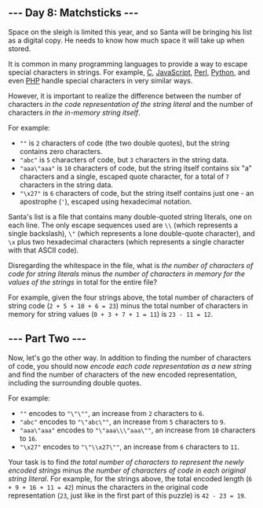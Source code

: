 <article class="day-desc"><h2>--- Day 8: Matchsticks ---</h2><p>Space on the sleigh is limited this year, and so Santa will be bringing his list as a digital copy. He needs to know how much space it will take up when stored.</p>
<p>It is common in many programming languages to provide a way to <span title="It is common for many programmers to try to escape from string escaping.  No such luck here.">escape</span> special characters in strings.  For example, <a href="https://en.wikipedia.org/wiki/Escape_sequences_in_C">C</a>, <a href="https://developer.mozilla.org/en-US/docs/Web/JavaScript/Reference/Global_Objects/String">JavaScript</a>, <a href="http://perldoc.perl.org/perlop.html#Quote-and-Quote-like-Operators">Perl</a>, <a href="https://docs.python.org/2.0/ref/strings.html">Python</a>, and even <a href="http://php.net/manual/en/language.types.string.php#language.types.string.syntax.double">PHP</a> handle special characters in very similar ways.</p>
<p>However, it is important to realize the difference between the number of characters <em>in the code representation of the string literal</em> and the number of characters <em>in the in-memory string itself</em>.</p>
<p>For example:</p>
<ul>
<li><code>""</code> is <code>2</code> characters of code (the two double quotes), but the string contains zero characters.</li>
<li><code>"abc"</code> is <code>5</code> characters of code, but <code>3</code> characters in the string data.</li>
<li><code>"aaa\"aaa"</code> is <code>10</code> characters of code, but the string itself contains six "a" characters and a single, escaped quote character, for a total of <code>7</code> characters in the string data.</li>
<li><code>"\x27"</code> is <code>6</code> characters of code, but the string itself contains just one - an apostrophe (<code>'</code>), escaped using hexadecimal notation.</li>
</ul>
<p>Santa's list is a file that contains many double-quoted string literals, one on each line.  The only escape sequences used are <code>\\</code> (which represents a single backslash), <code>\"</code> (which represents a lone double-quote character), and <code>\x</code> plus two hexadecimal characters (which represents a single character with that ASCII code).</p>
<p>Disregarding the whitespace in the file, what is <em>the number of characters of code for string literals</em> minus <em>the number of characters in memory for the values of the strings</em> in total for the entire file?</p>
<p>For example, given the four strings above, the total number of characters of string code (<code>2 + 5 + 10 + 6 = 23</code>) minus the total number of characters in memory for string values (<code>0 + 3 + 7 + 1 = 11</code>) is <code>23 - 11 = 12</code>.</p>
</article><article class="day-desc"><h2 id="part2">--- Part Two ---</h2><p>Now, let's go the other way.  In addition to finding the number of characters of code, you should now <em>encode each code representation as a new string</em> and find the number of characters of the new encoded representation, including the surrounding double quotes.</p>
<p>For example:</p>
<ul>
<li><code>""</code> encodes to <code>"\"\""</code>, an increase from <code>2</code> characters to <code>6</code>.</li>
<li><code>"abc"</code> encodes to <code>"\"abc\""</code>, an increase from <code>5</code> characters to <code>9</code>.</li>
<li><code>"aaa\"aaa"</code> encodes to <code>"\"aaa\\\"aaa\""</code>, an increase from <code>10</code> characters to <code>16</code>.</li>
<li><code>"\x27"</code> encodes to <code>"\"\\x27\""</code>, an increase from <code>6</code> characters to <code>11</code>.</li>
</ul>
<p>Your task is to find <em>the total number of characters to represent the newly encoded strings</em> minus <em>the number of characters of code in each original string literal</em>. For example, for the strings above, the total encoded length (<code>6 + 9 + 16 + 11 = 42</code>) minus the characters in the original code representation (<code>23</code>, just like in the first part of this puzzle) is <code>42 - 23 = 19</code>.</p>
</article>